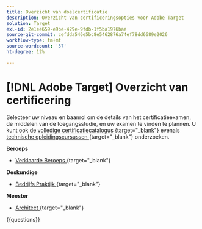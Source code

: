 ```yaml
---
title: Overzicht van doelcertificatie
description: Overzicht van certificeringsopties voor Adobe Target
solution: Target
exl-id: 2e1ee659-e9be-429e-9fdb-1f5ba1976bae
source-git-commit: cefdda546e5bc8e5462876a74ef78dd6689e2026
workflow-type: tm+mt
source-wordcount: '57'
ht-degree: 12%

---
```


# [!DNL Adobe Target] Overzicht van certificering

Selecteer uw niveau en baanrol om de details van het certificatieexamen, de middelen van de toegangsstudie, en uw examen te vinden te plannen. U kunt ook de [ volledige certificatiecatalogus ](https://certification.adobe.com/certifications) {target="_blank"} evenals [ technische opleidingscursussen ](https://certification.adobe.com/courses/?/courses) {target="_blank"} onderzoeken.

**Beroeps**

* [ Verklaarde Beroeps ](https://certification.adobe.com/certification/target-business-practitioner-professional) {target="_blank"} <!--AD0-E408-->

**Deskundige**

* [ Bedrijfs Praktijk ](https://certification.adobe.com/certification/target-business-practitioner-expert) {target="_blank"} <!--AD0-E406-->

**Meester**

* [ Architect ](https://certification.adobe.com/certification/target-architect-master) {target="_blank"} <!--AD0-E409-->

{{questions}}

